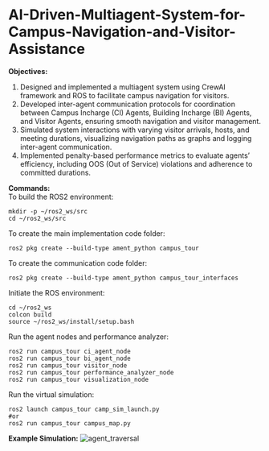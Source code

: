 # AI-Driven-Multiagent-System-for-Campus-Navigation-and-Visitor-Assistance
**Objectives:** 
1. Designed and implemented a multiagent system using CrewAI framework and ROS to facilitate campus navigation for visitors.
2. Developed inter-agent communication protocols for coordination between Campus Incharge (CI) Agents, Building Incharge (BI) Agents, and Visitor Agents, ensuring smooth navigation and visitor management.
3. Simulated system interactions with varying visitor arrivals, hosts, and meeting durations, visualizing navigation paths as graphs and logging inter-agent communication.
4. Implemented penalty-based performance metrics to evaluate agents’ efficiency, including OOS (Out of Service) violations and adherence to committed durations.

**Commands:** \
To build the ROS2 environment:
```
mkdir -p ~/ros2_ws/src
cd ~/ros2_ws/src
```
To create the main implementation code folder:
```
ros2 pkg create --build-type ament_python campus_tour
```
To create the communication code folder:
```
ros2 pkg create --build-type ament_python campus_tour_interfaces
```
Initiate the ROS environment:
```
cd ~/ros2_ws
colcon build
source ~/ros2_ws/install/setup.bash
```
Run the agent nodes and performance analyzer:
```
ros2 run campus_tour ci_agent_node
ros2 run campus_tour bi_agent_node
ros2 run campus_tour visitor_node
ros2 run campus_tour performance_analyzer_node
ros2 run campus_tour visualization_node
```
Run the virtual simulation:
```
ros2 launch campus_tour camp_sim_launch.py
#or
ros2 run campus_tour campus_map.py
```

**Example Simulation:**
![agent_traversal](https://github.com/user-attachments/assets/474b7aaf-4079-41df-abca-b2314aee79f0)
